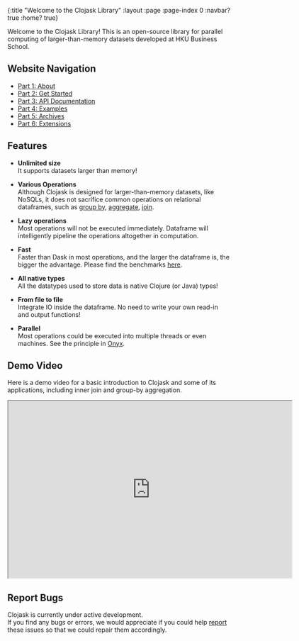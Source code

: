 {:title "Welcome to the Clojask Library"
 :layout :page
 :page-index 0
 :navbar? true
 :home? true}

Welcome to the Clojask Library! This is an open-source library for parallel computing of larger-than-memory datasets developed at HKU Business School.

## Website Navigation

- [Part 1: About](/pages-output/about)
- [Part 2: Get Started](/posts-output/get-started)
- [Part 3: API Documentation](/posts-output/API)
- [Part 4: Examples](/posts-output/examples)
- [Part 5: Archives](/archives)
- [Part 6: Extensions](/posts-output/extensions)

## Features
- **Unlimited size**  
  It supports datasets larger than memory!
<ul></ul>

- **Various Operations**  
  Although Clojask is designed for larger-than-memory datasets, like NoSQLs, it does not sacrifice common operations on relational dataframes, such as [group by](https://clojure-finance.github.io/clojask-website/posts-output/API/#group-by), [aggregate](https://clojure-finance.github.io/clojask-website/posts-output/API/#aggregate), [join](https://clojure-finance.github.io/clojask-website/posts-output/API/#inner-join--left-join--right-join).  
<ul></ul>

- **Lazy operations**  
  Most operations will not be executed immediately. Dataframe will intelligently pipeline the operations altogether in computation. 
<ul></ul>

- **Fast**  
  Faster than Dask in most operations, and the larger the dataframe is, the bigger the advantage. Please find the benchmarks [here](https://clojure-finance.github.io/clojask-website/pages-output/about/#benchmarks).
<ul></ul>

- **All native types**  
  All the datatypes used to store data is native Clojure (or Java) types!
<ul></ul>

- **From file to file**  
  Integrate IO inside the dataframe. No need to write your own read-in and output functions!
<ul></ul>

- **Parallel**  
  Most operations could be executed into multiple threads or even machines. See the principle in [Onyx](http://www.onyxplatform.org/).

## Demo Video

Here is a demo video for a basic introduction to Clojask and some of its applications, including inner join and group-by aggregation.  

<iframe width="640" height="400" 
src="https://www.youtube.com/embed/Jl-Pbu16Xk8">
</iframe> 

## Report Bugs 

Clojask is currently under active development.  
If you find any bugs or errors, we would appreciate if you could help [report](https://github.com/clojure-finance/clojask/issues) these issues so that we could repair them accordingly.
